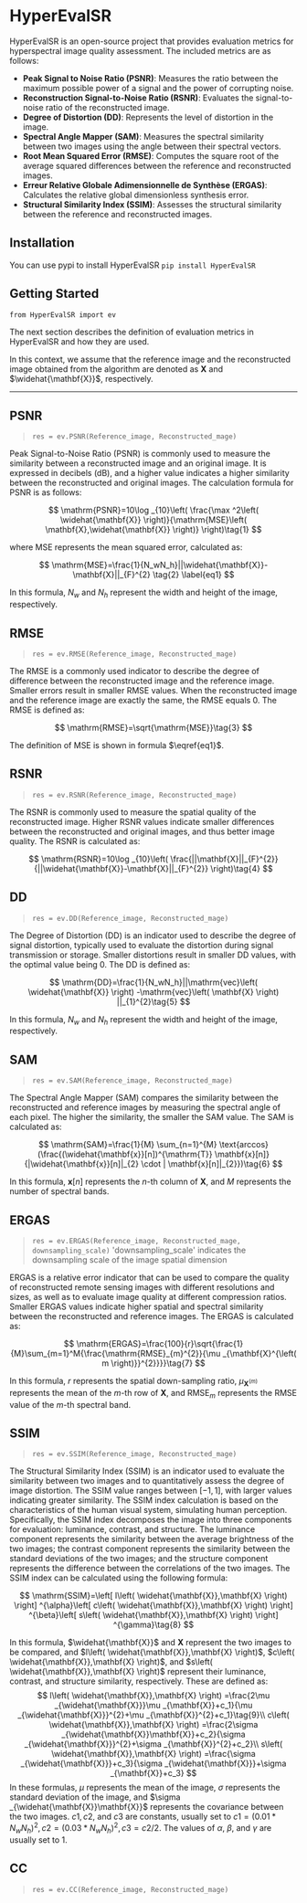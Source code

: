 # HyperEvalSR

HyperEvalSR is an open-source project that provides evaluation metrics for hyperspectral image quality assessment. The included metrics are as follows:

- **Peak Signal to Noise Ratio (PSNR)**: Measures the ratio between the maximum possible power of a signal and the power of corrupting noise.
- **Reconstruction Signal-to-Noise Ratio (RSNR)**: Evaluates the signal-to-noise ratio of the reconstructed image.
- **Degree of Distortion (DD)**: Represents the level of distortion in the image.
- **Spectral Angle Mapper (SAM)**: Measures the spectral similarity between two images using the angle between their spectral vectors.
- **Root Mean Squared Error (RMSE)**: Computes the square root of the average squared differences between the reference and reconstructed images.
- **Erreur Relative Globale Adimensionnelle de Synthèse (ERGAS)**: Calculates the relative global dimensionless synthesis error.
- **Structural Similarity Index (SSIM)**: Assesses the structural similarity between the reference and reconstructed images.

## Installation
You can use pypi to install HyperEvalSR `pip install HyperEvalSR`
## Getting Started 
`from HyperEvalSR import ev`

The next section describes the definition of evaluation metrics in HyperEvalSR and how they are used.

In this context, we assume that the reference image and the reconstructed image obtained from the algorithm are denoted as $\mathbf{X}$ and $\widehat{\mathbf{X}}$, respectively.

---
## PSNR
> `res = ev.PSNR(Reference_image, Reconstructed_mage)` 

Peak Signal-to-Noise Ratio (PSNR) is commonly used to measure the similarity between a reconstructed image and an original image. It is expressed in decibels (dB), and a higher value indicates a higher similarity between the reconstructed and original images. The calculation formula for PSNR is as follows:

$$
\mathrm{PSNR}=10\log _{10}\left( \frac{\max ^2\left( \widehat{\mathbf{X}} \right)}{\mathrm{MSE}\left( \mathbf{X},\widehat{\mathbf{X}} \right)} \right)\tag{1}
$$

where $\mathrm{MSE}$ represents the mean squared error, calculated as:


$$
\mathrm{MSE}=\frac{1}{N_wN_h}||\widehat{\mathbf{X}}-\mathbf{X}||_{F}^{2} \tag{2} \label{eq1}
$$

In this formula, $N_w$ and $N_h$ represent the width and height of the image, respectively.
## RMSE

> `res = ev.RMSE(Reference_image, Reconstructed_mage)` 

The RMSE is a commonly used indicator to describe the degree of difference between the reconstructed image and the reference image. Smaller errors result in smaller RMSE values. When the reconstructed image and the reference image are exactly the same, the RMSE equals 0. The RMSE is defined as:

$$
\mathrm{RMSE}=\sqrt{\mathrm{MSE}}\tag{3}
$$

The definition of $\mathrm{MSE}$ is shown in formula $\eqref{eq1}$.

## RSNR

> `res = ev.RSNR(Reference_image, Reconstructed_mage)` 

The RSNR is commonly used to measure the spatial quality of the reconstructed image. Higher RSNR values indicate smaller differences between the reconstructed and original images, and thus better image quality. The RSNR is calculated as:

$$
\mathrm{RSNR}=10\log _{10}\left( \frac{||\mathbf{X}||_{F}^{2}}{||\widehat{\mathbf{X}}-\mathbf{X}||_{F}^{2}} \right)\tag{4}
$$


## DD

> `res = ev.DD(Reference_image, Reconstructed_mage)` 

The Degree of Distortion (DD) is an indicator used to describe the degree of signal distortion, typically used to evaluate the distortion during signal transmission or storage. Smaller distortions result in smaller DD values, with the optimal value being 0. The DD is defined as:

$$
\mathrm{DD}=\frac{1}{N_wN_h}||\mathrm{vec}\left( \widehat{\mathbf{X}} \right) -\mathrm{vec}\left( \mathbf{X} \right) ||_{1}^{2}\tag{5}
$$

In this formula, $N_w$ and $N_h$ represent the width and height of the image, respectively.


## SAM

> `res = ev.SAM(Reference_image, Reconstructed_mage)` 

The Spectral Angle Mapper (SAM) compares the similarity between the reconstructed and reference images by measuring the spectral angle of each pixel. The higher the similarity, the smaller the SAM value. The SAM is calculated as:

$$
\mathrm{SAM}=\frac{1}{M} \sum_{n=1}^{M} \text{arccos} (\frac{(\widehat{\mathbf{x}}[n])^{\mathrm{T}} \mathbf{x}[n]}{|\widehat{\mathbf{x}}[n]|_{2} \cdot | \mathbf{x}[n]|_{2}})\tag{6}
$$

In this formula, $\mathbf{x}\left[ n \right]$ represents the $n$-th column of $\mathbf{X}$, and $M$ represents the number of spectral bands.


## ERGAS

> `res = ev.ERGAS(Reference_image, Reconstructed_mage, downsampling_scale)` 
> 'downsampling_scale' indicates the downsampling scale of the image spatial dimension

ERGAS is a relative error indicator that can be used to compare the quality of reconstructed remote sensing images with different resolutions and sizes, as well as to evaluate image quality at different compression ratios. Smaller ERGAS values indicate higher spatial and spectral similarity between the reconstructed and reference images. The ERGAS is calculated as:

$$
\mathrm{ERGAS}=\frac{100}{r}\sqrt{\frac{1}{M}\sum_{m=1}^M{\frac{\mathrm{RMSE}_{m}^{2}}{\mu _{\mathbf{X}^{\left( m \right)}}^{2}}}}\tag{7}
$$

In this formula, $r$ represents the spatial down-sampling ratio, $\mu _{\mathbf{X}^{\left( m \right)}}$ represents the mean of the $m$-th row of $\mathbf{X}$, and $\mathrm{RMSE}_m$ represents the RMSE value of the $m$-th spectral band.


## SSIM

> `res = ev.SSIM(Reference_image, Reconstructed_mage)` 

The Structural Similarity Index (SSIM) is an indicator used to evaluate the similarity between two images and to quantitatively assess the degree of image distortion. The SSIM value ranges between $[-1,1]$, with larger values indicating greater similarity. The SSIM index calculation is based on the characteristics of the human visual system, simulating human perception. Specifically, the SSIM index decomposes the image into three components for evaluation: luminance, contrast, and structure. The luminance component represents the similarity between the average brightness of the two images; the contrast component represents the similarity between the standard deviations of the two images; and the structure component represents the difference between the correlations of the two images. The SSIM index can be calculated using the following formula:

$$
\mathrm{SSIM}=\left[ l\left( \widehat{\mathbf{X}},\mathbf{X} \right) \right] ^{\alpha}\left[ c\left( \widehat{\mathbf{X}},\mathbf{X} \right) \right] ^{\beta}\left[ s\left( \widehat{\mathbf{X}},\mathbf{X} \right) \right] ^{\gamma}\tag{8}
$$

In this formula, $\widehat{\mathbf{X}}$ and $\mathbf{X}$ represent the two images to be compared, and $l\left( \widehat{\mathbf{X}},\mathbf{X} \right)$, $c\left( \widehat{\mathbf{X}},\mathbf{X} \right)$, and $s\left( \widehat{\mathbf{X}},\mathbf{X} \right)$ represent their luminance, contrast, and structure similarity, respectively. These are defined as:
$$
l\left( \widehat{\mathbf{X}},\mathbf{X} \right) =\frac{2\mu _{\widehat{\mathbf{X}}}\mu _{\mathbf{X}}+c_1}{\mu _{\widehat{\mathbf{X}}}^{2}+\mu _{\mathbf{X}}^{2}+c_1}\tag{9}\\	c\left( \widehat{\mathbf{X}},\mathbf{X} \right) =\frac{2\sigma _{\widehat{\mathbf{X}}\mathbf{X}}+c_2}{\sigma _{\widehat{\mathbf{X}}}^{2}+\sigma _{\mathbf{X}}^{2}+c_2}\\	s\left( \widehat{\mathbf{X}},\mathbf{X} \right) =\frac{\sigma _{\widehat{\mathbf{X}}}+c_3}{\sigma _{\widehat{\mathbf{X}}}+\sigma _{\mathbf{X}}+c_3}
$$
In these formulas, $\mu$ represents the mean of the image, $\sigma$ represents the standard deviation of the image, and $\sigma _{\widehat{\mathbf{X}}\mathbf{X}}$ represents the covariance between the two images. $c1, c2$, and $c3$ are constants, usually set to $c1=\left( 0.01*N_wN_h \right) ^2, c2=\left( 0.03*N_wN_h \right) ^2, c3=c2/2$. The values of $\alpha$, $\beta$, and $\gamma$ are usually set to 1.


## CC
> `res = ev.CC(Reference_image, Reconstructed_mage)` 
